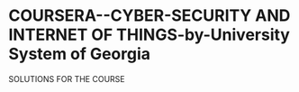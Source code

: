 # COURSERA--CYBER-SECURITY AND INTERNET OF THINGS-by-University System of Georgia
SOLUTIONS FOR THE COURSE
